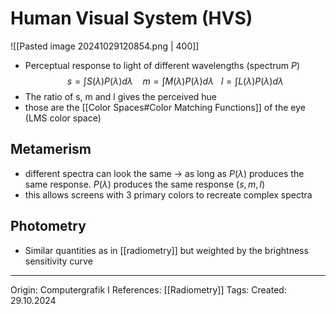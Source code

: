 # Human Visual System (HVS)

![[Pasted image 20241029120854.png | 400]]
- Perceptual response to light of different wavelengths (spectrum $P$)
$$s = \int S(\lambda)P(\lambda)d\lambda \ \ \ \ m = \int M(\lambda)P(\lambda)d\lambda \ \ \ l = \int L(\lambda)P(\lambda)d\lambda$$
- The ratio of s, m and l gives the perceived hue
- those are the [[Color Spaces#Color Matching Functions]] of the eye (LMS color space)
## Metamerism

- different spectra can look the same -> as long as $P(\lambda)$ produces the same response. $P(\lambda)$ produces the same response $(s,m,l)$
- this allows screens with 3 primary colors to recreate complex spectra
## Photometry

- Similar quantities as in [[radiometry]] but weighted by the brightness sensitivity curve

---

Origin: Computergrafik I
References: [[Radiometry]]
Tags: 
Created: 29.10.2024

